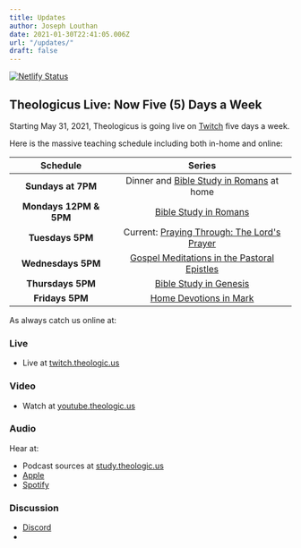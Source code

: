 ```yaml
---
title: Updates
author: Joseph Louthan
date: 2021-01-30T22:41:05.006Z
url: "/updates/"
draft: false
---
```


[![Netlify Status](https://api.netlify.com/api/v1/badges/68eb3540-2cf6-42c3-be87-cac7f1289a57/deploy-status)](https://app.netlify.com/sites/festive-hopper-1abe84/deploys)

## Theologicus Live: Now Five (5) Days a Week

Starting May 31, 2021, Theologicus is going live on [Twitch](http://twitch.theologic.us/) five days a week.

Here is the massive teaching schedule including both in-home and online:

|        Schedule        |                                          Series                                          |
|:----------------------:|:----------------------------------------------------------------------------------------:|
|     **Sundays at 7PM** |  Dinner and [Bible Study in Romans](/series/bible-study-romans) at home                  |
| **Mondays 12PM & 5PM** | [Bible Study in Romans](/series/bible-study-romans)                                      |
|       **Tuesdays 5PM** | Current: [Praying Through: The Lord's Prayer](/series/praying-through-the-lords-prayer/) |
|     **Wednesdays 5PM** | [Gospel Meditations in the Pastoral Epistles](/series/gospel-meditations-pastorals/)     |
|      **Thursdays 5PM** | [Bible Study in Genesis](/series/bible-study-genesis)                                    |
|        **Fridays 5PM** | [Home Devotions in Mark](/series/home-devotions-mark/)                                   |

As always catch us online at:

### Live

* Live at [twitch.theologic.us](http://twitch.theologic.us)

### Video

* Watch at [youtube.theologic.us](http://youtube.theologic.us)

### Audio

Hear at:

* Podcast sources at [study.theologic.us](http://study.theologic.us/blog/)
* [Apple](https://podcasts.apple.com/us/podcast/the-study/id1557102127)
* [Spotify](https://open.spotify.com/show/0Xs5qsNvWePyRqcmtOTPkR)

### Discussion

* [Discord](http://discord.theologic.us)
* 